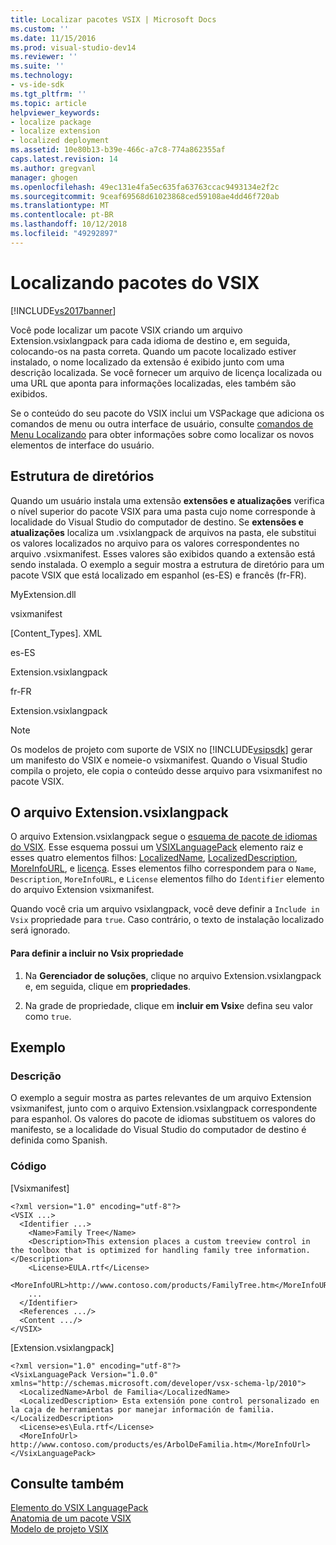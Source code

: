 ```yaml
---
title: Localizar pacotes VSIX | Microsoft Docs
ms.custom: ''
ms.date: 11/15/2016
ms.prod: visual-studio-dev14
ms.reviewer: ''
ms.suite: ''
ms.technology:
- vs-ide-sdk
ms.tgt_pltfrm: ''
ms.topic: article
helpviewer_keywords:
- localize package
- localize extension
- localized deployment
ms.assetid: 10e80b13-b39e-466c-a7c8-774a862355af
caps.latest.revision: 14
ms.author: gregvanl
manager: ghogen
ms.openlocfilehash: 49ec131e4fa5ec635fa63763ccac9493134e2f2c
ms.sourcegitcommit: 9ceaf69568d61023868ced59108ae4dd46f720ab
ms.translationtype: MT
ms.contentlocale: pt-BR
ms.lasthandoff: 10/12/2018
ms.locfileid: "49292897"
---
```

# <a name="localizing-vsix-packages"></a>Localizando pacotes do VSIX
[!INCLUDE[vs2017banner](../includes/vs2017banner.md)]

Você pode localizar um pacote VSIX criando um arquivo Extension.vsixlangpack para cada idioma de destino e, em seguida, colocando-os na pasta correta. Quando um pacote localizado estiver instalado, o nome localizado da extensão é exibido junto com uma descrição localizada. Se você fornecer um arquivo de licença localizada ou uma URL que aponta para informações localizadas, eles também são exibidos.  
  
 Se o conteúdo do seu pacote do VSIX inclui um VSPackage que adiciona os comandos de menu ou outra interface de usuário, consulte [comandos de Menu Localizando](../extensibility/localizing-menu-commands.md) para obter informações sobre como localizar os novos elementos de interface do usuário.  
  
## <a name="directory-structure"></a>Estrutura de diretórios  
 Quando um usuário instala uma extensão **extensões e atualizações** verifica o nível superior do pacote VSIX para uma pasta cujo nome corresponde à localidade do Visual Studio do computador de destino. Se **extensões e atualizações** localiza um .vsixlangpack de arquivos na pasta, ele substitui os valores localizados no arquivo para os valores correspondentes no arquivo .vsixmanifest. Esses valores são exibidos quando a extensão está sendo instalada. O exemplo a seguir mostra a estrutura de diretório para um pacote VSIX que está localizado em espanhol (es-ES) e francês (fr-FR).  
  
 MyExtension.dll  
  
 vsixmanifest  
  
 [Content_Types]. XML  
  
 es-ES  
  
 Extension.vsixlangpack  
  
 fr-FR  
  
 Extension.vsixlangpack  
  
> [!NOTE]
>  Os modelos de projeto com suporte de VSIX no [!INCLUDE[vsipsdk](../includes/vsipsdk-md.md)] gerar um manifesto do VSIX e nomeie-o vsixmanifest. Quando o Visual Studio compila o projeto, ele copia o conteúdo desse arquivo para vsixmanifest no pacote VSIX.  
  
## <a name="the-extensionvsixlangpack-file"></a>O arquivo Extension.vsixlangpack  
 O arquivo Extension.vsixlangpack segue o [esquema de pacote de idiomas do VSIX](../extensibility/vsx-language-pack-schema-reference.md). Esse esquema possui um [VSIXLanguagePack](../extensibility/vsixlanguagepack-element-vsix-language-pack-schema.md) elemento raiz e esses quatro elementos filhos: [LocalizedName](../extensibility/localizedname-element-vsix-language-pack-schema.md), [LocalizedDescription](../extensibility/localizeddescription-element-vsix-language-pack-schema.md), [MoreInfoURL](../extensibility/moreinfourl-element-vsix-language-pack-schema.md), e [licença](../extensibility/license-element-vsix-language-pack-schema.md). Esses elementos filho correspondem para o `Name`, `Description`, `MoreInfoURL`, e `License` elementos filho do `Identifier` elemento do arquivo Extension vsixmanifest.  
  
 Quando você cria um arquivo vsixlangpack, você deve definir a `Include in Vsix` propriedade para `true`. Caso contrário, o texto de instalação localizado será ignorado.  
  
#### <a name="to-set-the-include-in-vsix-property"></a>Para definir a incluir no Vsix propriedade  
  
1.  Na **Gerenciador de soluções**, clique no arquivo Extension.vsixlangpack e, em seguida, clique em **propriedades**.  
  
2.  Na grade de propriedade, clique em **incluir em Vsix**e defina seu valor como `true`.  
  
## <a name="example"></a>Exemplo  
  
### <a name="description"></a>Descrição  
 O exemplo a seguir mostra as partes relevantes de um arquivo Extension vsixmanifest, junto com o arquivo Extension.vsixlangpack correspondente para espanhol. Os valores do pacote de idiomas substituem os valores do manifesto, se a localidade do Visual Studio do computador de destino é definida como Spanish.  
  
### <a name="code"></a>Código  
 [Vsixmanifest]  
  
```  
<?xml version="1.0" encoding="utf-8"?>  
<VSIX ...>  
  <Identifier ...>  
    <Name>Family Tree</Name>  
    <Description>This extension places a custom treeview control in the toolbox that is optimized for handling family tree information.</Description>  
    <License>EULA.rtf</License>  
    <MoreInfoURL>http://www.contoso.com/products/FamilyTree.htm</MoreInfoURL>  
    ...  
  </Identifier>  
  <References .../>  
  <Content .../>  
</VSIX>  
```  
  
 [Extension.vsixlangpack]  
  
```  
<?xml version="1.0" encoding="utf-8"?>  
<VsixLanguagePack Version="1.0.0" xmlns="http://schemas.microsoft.com/developer/vsx-schema-lp/2010">  
  <LocalizedName>Arbol de Familia</LocalizedName>  
  <LocalizedDescription> Esta extensión pone control personalizado en la caja de herramientas por manejar información de familia.</LocalizedDescription>  
  <License>es\Eula.rtf</License>  
  <MoreInfoUrl> http://www.contoso.com/products/es/ArbolDeFamilia.htm</MoreInfoUrl>  
</VsixLanguagePack>  
```  
  
## <a name="see-also"></a>Consulte também  
 [Elemento do VSIX LanguagePack](../extensibility/vsixlanguagepack-element-vsix-language-pack-schema.md)   
 [Anatomia de um pacote VSIX](../extensibility/anatomy-of-a-vsix-package.md)   
 [Modelo de projeto VSIX](../extensibility/vsix-project-template.md)

